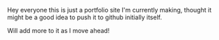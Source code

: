 Hey everyone this is just a portfolio site I'm currently making, thought it 
might be a good idea to push it to github initially itself.

Will add more to it as I move ahead!
